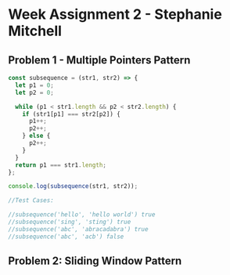 # Week Assignment 2 - Stephanie Mitchell

## Problem 1 - Multiple Pointers Pattern

```js
const subsequence = (str1, str2) => {
  let p1 = 0;
  let p2 = 0;

  while (p1 < str1.length && p2 < str2.length) {
    if (str1[p1] === str2[p2]) {
      p1++;
      p2++;
    } else {
      p2++;
    }
  }
  return p1 === str1.length;
};

console.log(subsequence(str1, str2));

//Test Cases:

//subsequence('hello', 'hello world') true
//subsequence('sing', 'sting') true
//subsequence('abc', 'abracadabra') true
//subsequence('abc', 'acb') false
```
## Problem 2: Sliding Window Pattern